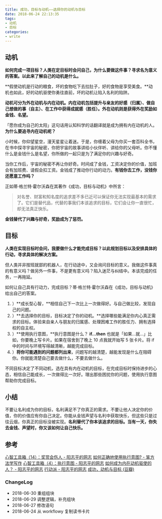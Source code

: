 ```yaml
---
title: 成功，目标与动机——选择你的动机与目标 
date: 2018-06-24 22:13:35
tags:
- 动机
- 目标
categories:
- write
---
```


## 动机

**如何完成一项目标？人类在定目标时会问自己，为什么要做这件事？寻求名为意义的答案。以此来了解自己的动机是什么。**
<!--more-->
**假使动机是行动的粮食，坏的食物吃下去拉肚子，好的食物是享受美食。**动机也如此，好的动机驱使你勇往直前，坏的动机让陷入名利的陷阱。

**动机可分为外在动机与内在动机。内在动机包括提升与亲友的好感（归属）、做自己想做的事（自主）、在工作中获得成就感（胜任）。外在动机则是获得外在奖励如金钱、名望。**

「愿你成为自己的太阳」这句话用认知科学的话翻译就是成为拥有内在动机的人。**为什么要追寻内在动机呢？**

小时候，你仰望星空，漫天星星让着迷。于是，你缠着父母为你买一套百科全书，在书中探寻宇宙的秘密，你把宇宙的故事讲给小伙伴听、讲给你的父母听。你不懂什么是金钱什么是名望，你所做的一起只是为了满足你的兴趣与好奇。

当你工作后，宇宙的秘密不再让你好奇。时间成了金钱，工资决定你的价值，加班会有加班费、请假会扣工资。金钱成了推动你行动的动力。**有钱你去工作，没钱你还愿意工作吗？**

正如蒂·格兰特·霍尔沃森在其著作《成功，目标与动机》中所言：

> 对名誉、财富和知名度的追求差不多已近可以保证你无法实现最基本的需求了。它们是替代品，代替的事我们本该追求的目标，它们会让你一直很忙，却无法真正快乐。

**金钱替代了兴趣与好奇，奖励成为了惩罚。**

## 目标

**人类在实现目标时会问，我要做什么才能完成目标？以此规划目标以及安排具体的行动，寻求具体的解决方案。**

但人类并非按班就部的机器人，在行动途中，又会询问目标的意义。我做这件事真的有意义吗？做另外一件事，不是更有意义吗？陷入迷茫与纠结中。本该完成的任务，一再拖延。

如何让自己具有行动力，完成目标？蒂·格兰特·霍尔沃森在《成功，目标与动机》给出自己的答案。

1. ）**成长型心智，**相信自己下一次比上一次做得好。与自己做比较，发现自己的问题。
2. ）**去选择你的目标，目标决定了你的动机。**选择哪些能满足你内心真正需求的目标。体验来自亲人与朋友的归属感、处理困难工作的胜任力、拥有选择权的自主权。
3. ）**使用执行意图，**执行意图是什么？ **if...then**  也就是「如果...就...」比如，你要晚上写卡片。如果在宿舍到了晚上 10 点我就开始写 5 张卡片。将 if 中的时间与环境写得越清晰，越能完成目标。
4. ）**将你可能遇到的问题都列出来**，问题写的越清楚，越能发现是什么在阻碍你。你就能清楚自己要去做什么，不要去做什么。

不同目标决定了不同动机，选在具有内在动机的目标，在完成目标时保持进步的心态，相信自己能成长，一次做得比一次好。理出那些困扰你的问题，使用执行意图帮助你完成目标。

## 小结

不要让名利成为你的目标，名利满足不了你真正的需求。不要让他人决定你的价值，你的价值应有你自己决定。你能从金钱声望与名利中获取快乐，但这些只是过往云烟，你真正的目标没被实现。**名利替代了你本该追求的目标。当有一天，你失去金钱、声望时，你又该如何让自己快乐。**

## 参考

[心智工具箱（14）：奖赏会伤人 - 阳志平的网志](https://www.yangzhiping.com/psy/punished-by-rewards.html)
[如何正确地使用执行意图? - 笨方法学写作](http://www.cnfeat.com/blog/2015/11/21/if-then/)
[心智工具箱（4）：执行意图 - 阳志平的网志](https://www.yangzhiping.com/psy/implementation-intentions.html)
[如何成为内在动机驱使的人？ - 阳志平的网志](https://www.yangzhiping.com/psy/YangQ&A-SelfDetermination.html)
[行动派 - 阳志平的网志](https://www.yangzhiping.com/psy/YangQ&A-Implementation-intention.html)
[成功，动机与目标 (豆瓣)](https://book.douban.com/subject/22994632/)

### ChangeLog

- 2018-06-30 重组组块
- 2018-06-29 调整逻辑，补充组块
- 2018-06-27 修改语句
- 2018-06-24 从 workflowy 复制读书卡片
